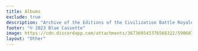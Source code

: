 ```yaml
---
title: Albums
exclude: true
description: "Archive of the Editions of the Civilization Battle Royale"
footer: "© 2023 Blue Cassette"
image: https://cdn.discordapp.com/attachments/367369543376568322/590607288377802782/CBR_Logo.png
layout: "Other"
---
```


<Editions />
